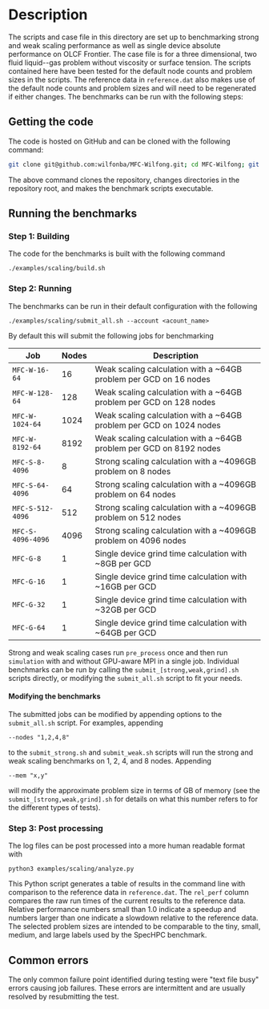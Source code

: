 # Description

The scripts and case file in this directory are set up to benchmarking strong
and weak scaling performance as well as single device absolute performance on
OLCF Frontier. The case file is for a three dimensional, two fluid liquid--gas
problem without viscosity or surface tension. The scripts contained here have
been tested for the default node counts and problem sizes in the scripts. The
reference data in `reference.dat` also makes use of the default node counts and
problem sizes and will need to be regenerated if either changes. The benchmarks
can be run with the following steps:

## Getting the code

The code is hosted on GitHub and can be cloned with the following command:

```bash
git clone git@github.com:wilfonba/MFC-Wilfong.git; cd MFC-Wilfong; git checkout OLCFBenchmark; chmod u+x examples/scaling/*.sh;
```

The above command clones the repository, changes directories in the repository
root, and makes the benchmark scripts executable.

## Running the benchmarks

### Step 1: Building

The code for the benchmarks is built with the following command
```
./examples/scaling/build.sh
```

### Step 2: Running

The benchmarks can be run in their default configuration with the following
```
./examples/scaling/submit_all.sh --account <acount_name>
```
By default this will submit the following jobs for benchmarking

| Job                | Nodes | Description                                                         |
| ------------------ | ----- | ------------------------------------------------------------------- |
| `MFC-W-16-64`      | 16    | Weak scaling calculation with a ~64GB problem per GCD on 16 nodes   |
| `MFC-W-128-64`     | 128   | Weak scaling calculation with a ~64GB problem per GCD on 128 nodes  |
| `MFC-W-1024-64`    | 1024  | Weak scaling calculation with a ~64GB problem per GCD on 1024 nodes |
| `MFC-W-8192-64`    | 8192  | Weak scaling calculation with a ~64GB problem per GCD on 8192 nodes |
| `MFC-S-8-4096`     | 8     | Strong scaling calculation with a ~4096GB problem on 8 nodes        |
| `MFC-S-64-4096`    | 64    | Strong scaling calculation with a ~4096GB problem on 64 nodes       |
| `MFC-S-512-4096`   | 512   | Strong scaling calculation with a ~4096GB problem on 512 nodes      |
| `MFC-S-4096-4096`  | 4096  | Strong scaling calculation with a ~4096GB problem on 4096 nodes     |
| `MFC-G-8`          | 1     | Single device grind time calculation with ~8GB per GCD              |
| `MFC-G-16`         | 1     | Single device grind time calculation with ~16GB per GCD             |
| `MFC-G-32`         | 1     | Single device grind time calculation with ~32GB per GCD             |
| `MFC-G-64`         | 1     | Single device grind time calculation with ~64GB per GCD             |
Strong and weak scaling cases run `pre_process` once and then run `simulation`
with and without GPU-aware MPI in a single job. Individual benchmarks can be run
by calling the `submit_[strong,weak,grind].sh` scripts directly, or modifying
the `submit_all.sh` script to fit your needs.

#### Modifying the benchmarks
The submitted jobs can be modified by appending options to the `submit_all.sh`
script. For examples, appending
```
--nodes "1,2,4,8"
```
to the `submit_strong.sh` and `submit_weak.sh` scripts will run the strong and
weak scaling benchmarks on 1, 2, 4, and 8 nodes. Appending
```
--mem "x,y"
```
will modify the approximate problem size in terms of GB of memory
(see the `submit_[strong,weak,grind].sh` for details on what this number refers
to for the different types of tests).

### Step 3: Post processing

The log files can be post processed into a more human readable format with
```
python3 examples/scaling/analyze.py
```
This Python script generates a table of results in the command line with
comparison to the reference data in `reference.dat`. The `rel_perf` column
compares the raw run times of the current results to the reference data.
Relative performance numbers small than 1.0 indicate a speedup and numbers larger
than one indicate a slowdown relative to the reference data. The selected problem
sizes are intended to be comparable to the tiny, small, medium, and large labels
used by the SpecHPC benchmark.

## Common errors

The only common failure point identified during testing were "text file busy"
errors causing job failures. These errors are intermittent and are usually
resolved by resubmitting the test.
